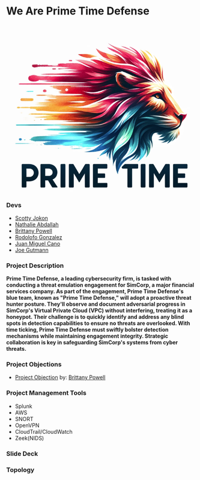 # We Are Prime Time Defense

![PRIMETIME DEFENSE](<PRIME TIME.png>)


### Devs

- [Scotty Jokon](www.linkedin.com/in/scottyjokon)
- [Nathalie Abdallah](https://www.linkedin.com/in/nataliabdallah/)
- [Brittany Powell](https://www.linkedin.com/in/brittanyjohnson1404/)
- [Rodolofo Gonzalez](https://www.linkedin.com/in/rgonzo1355/)
- [Juan Miguel Cano](https://www.linkedin.com/in/juan-cano-3021578/)
- [Joe Gutmann](https://www.linkedin.com/in/joegutmann/)


### Project Description
**Prime Time Defense, a leading cybersecurity firm, is tasked with conducting a threat emulation engagement for SimCorp, a major financial services company. As part of the engagement, Prime Time Defense's blue team, known as "Prime Time Defense," will adopt a proactive threat hunter posture. They'll observe and document adversarial progress in SimCorp's Virtual Private Cloud (VPC) without interfering, treating it as a honeypot. Their challenge is to quickly identify and address any blind spots in detection capabilities to ensure no threats are overlooked. With time ticking, Prime Time Defense must swiftly bolster detection mechanisms while maintaining engagement integrity. Strategic collaboration is key in safeguarding SimCorp's systems from cyber threats.**

### Project Objections
- [Project Objection](PrimeTime-Objectives.md) by: [Brittany Powell](https://github.com/Bmjohnson87)


### Project Management Tools
- Splunk
- AWS
- SNORT
- OpenVPN
- CloudTrail/CloudWatch
- Zeek(NIDS)


### Slide Deck


### Topology